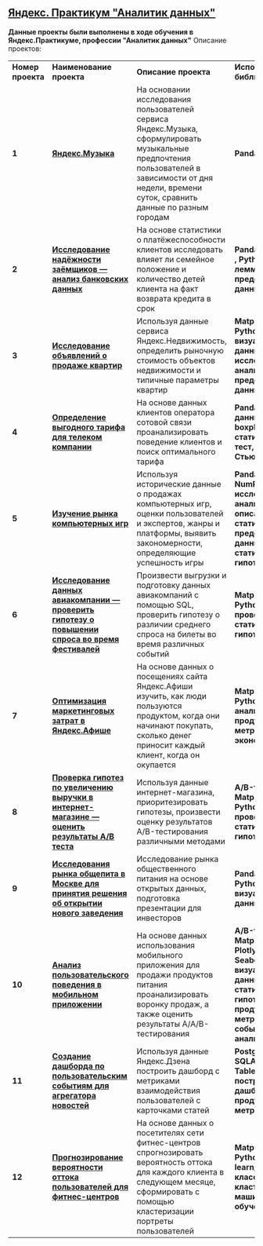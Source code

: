 ## <a href="https://praktikum.yandex.ru/data-analyst/" target="_blank"><b>Яндекс. Практикум "Аналитик данных"</b></a>
<td><b>Данные проекты были выполнены в ходе обучения в Яндекс.Практикуме, профессии "Аналитик данных"</b></td>
Описание проектов:</p>
<table>
<tbody><tr>
<td><b>Номер проекта</b></td>
<td><b>Наименование проекта</b></td>
<td><b>Описание проекта</b></td>
<td><b>Используемые библиотеки</b></td>
</tr><tr>
<td><b>1</b></td>
<td><a href="https://github.com/OlegY77/yandex_praktikum_projects_DA/tree/master/1_%D0%9F%D1%80%D0%BE%D0%B5%D0%BA%D1%82_%D0%AF%D0%BD%D0%B4%D0%B5%D0%BA%D1%81_%D0%9C%D1%83%D0%B7%D1%8B%D0%BA%D0%B0"><b>Яндекс.Музыка</b></a></td>
<td>На основании исследования пользователей сервиса Яндекс.Музыка, сформулировать музыкальные предпочтения пользователей в зависимости от дня недели, времени суток, сравнить данные по разным городам</td>
<td><b>Pandas</b></td>
</tr><tr>
<td><b>2</b></td>
<td><a href="https://github.com/OlegY77/yandex_praktikum_projects_DA/tree/master/2_%D0%9F%D1%80%D0%BE%D0%B5%D0%BA%D1%82_%D0%98%D1%81%D1%81%D0%BB%D0%B5%D0%B4%D0%BE%D0%B2%D0%B0%D0%BD%D0%B8%D0%B5_%D0%BD%D0%B0%D0%B4%D0%B5%D0%B6%D0%BD%D0%BE%D1%81%D1%82%D0%B8_%D0%B7%D0%B0%D0%B5%D0%BC%D1%89%D0%B8%D0%BA%D0%BE%D0%B2"><b>Исследование надёжности заёмщиков — анализ банковских данных</b></a></td>
<td>На основе статистики о платёжеспособности клиентов исследовать влияет ли семейное положение и количество детей клиента на факт возврата кредита в срок </td>
<td><b>Pandas<b>, <b>PyMystem3 </b>, <b>Python</b>, <b>лемматизация</b>, <b>предобработка данных </b></td>
</tr><tr>
<td><b>3</b></td>
<td><a href="https://github.com/OlegY77/yandex_praktikum_projects_DA/tree/master/3_%D0%9F%D1%80%D0%BE%D0%B5%D0%BA%D1%82_%D0%98%D1%81%D1%81%D0%BB%D0%B5%D0%B4%D0%BE%D0%B2%D0%B0%D0%BD%D0%B8%D0%B5%20%D0%BE%D0%B1%D1%8A%D1%8F%D0%B2%D0%BB%D0%B5%D0%BD%D0%B8%D0%B9%20%D0%BE%20%D0%BF%D1%80%D0%BE%D0%B4%D0%B0%D0%B6%D0%B5%20%D0%BA%D0%B2%D0%B0%D1%80%D1%82%D0%B8%D1%80 " rel="nofollow"><b> Исследование объявлений о продаже квартир </b></a></td>
<td> Используя данные сервиса Яндекс.Недвижимость, определить рыночную стоимость объектов недвижимости и типичные параметры квартир</td>
<td><b>Matplotlib<b>, <b>Pandas<b>, <b>Python<b>, <b>визуализация данных<b>, <b>исследовательский анализ данных<b>, <b>предобработка данных</b></td> 
</tr><tr>
<td><b>4</b></td>
<td><a href="https://github.com/OlegY77/yandex_praktikum_projects_DA/tree/master/4_%D0%9F%D1%80%D0%BE%D0%B5%D0%BA%D1%82_%D0%9E%D0%BF%D1%80%D0%B5%D0%B4%D0%B5%D0%BB%D0%B5%D0%BD%D0%B8%D0%B5%20%D0%BF%D0%B5%D1%80%D1%81%D0%BF%D0%B5%D0%BA%D1%82%D0%B8%D0%B2%D0%BD%D0%BE%D0%B3%D0%BE%20%D1%82%D0%B0%D1%80%D0%B8%D1%84%D0%B0%20%D0%B4%D0%BB%D1%8F%20%D1%82%D0%B5%D0%BB%D0%B5%D0%BA%D0%BE%D0%BC%20%D0%BA%D0%BE%D0%BC%D0%BF%D0%B0%D0%BD%D0%B8%D0%B8" rel="nofollow"><b>Определение выгодного тарифа для телеком компании</b></a></td>
<td>На основе данных клиентов оператора сотовой связи проанализировать поведение клиентов и поиск оптимального тарифа</td>
<td><b>Pandas<b>, <b>обработка данных<b>, <b>histogram<b>, <b>boxplot<b>, <b>статистический тест<b>, <b>критерий Стьюдента</b></td>
</tr><tr>
<td><b>5</b></td>
<td><a href="https://github.com/OlegY77/yandex_praktikum_projects_DA/tree/master/5_1_%D0%A1%D0%B1%D0%BE%D1%80%D0%BD%D1%8B%D0%B9_%D0%98%D0%BD%D1%82%D0%B5%D1%80%D0%BD%D0%B5%D1%82%20%D0%BC%D0%B0%D0%B3%D0%B0%D0%B7%D0%B8%D0%BD%20%D0%BA%D0%BE%D0%BC%D0%BF%D1%8C%D1%8E%D1%82%D0%B5%D1%80%D0%BD%D1%8B%D1%85%20%D0%B8%D0%B3%D1%80" rel="nofollow"><b>Изучение рынка компьютерных игр</b></a></td>
<td>Используя исторические данные о продажах компьютерных игр, оценки пользователей и экспертов, жанры и платформы, выявить закономерности, определяющие успешность игры</td>
<td><b>Pandas<b>, <b>Matplotlib<b>, <b>NumPy<b>, <b>Python<b>, <b>исследовательский анализ данных<b>, <b>описательная статистика<b>, <b>предобработка данных<b>, <b>проверка статистических гипотез</b></td>
</tr><tr>
<td><b>6</b></td>
<td><a href="https://github.com/OlegY77/yandex_praktikum_projects_DA/tree/master/6_%D0%9F%D1%80%D0%BE%D0%B5%D0%BA%D1%82_%D0%90%D0%BD%D0%B0%D0%BB%D0%B8%D1%82%D0%B8%D0%BA%D0%B0_%D0%B0%D0%B2%D0%B8%D0%B0%D0%BA%D0%BE%D0%BC%D0%BF%D0%B0%D0%BD%D0%B8%D1%8F" rel="nofollow"><b>Исследование данных авиакомпании — проверить гипотезу о повышении спроса во время фестивалей</b></a></td>
<td>Произвести выгрузки и подготовку данных авиакомпаний с помощью SQL, проверить гипотезу о различии среднего спроса на билеты во время различных событий</td>
<td><b>Matplotlib<b>, <b>Pandas<b>, <b>Python<b>, <b>SQL<b>, <b>SciPy<b>, <b>проверка статистических гипотез</b></td>
</tr><tr>
<td><b>7</b></td>
<td><a href="https://github.com/OlegY77/yandex_praktikum_projects_DA/tree/master/7_%D0%9F%D1%80%D0%BE%D0%B5%D0%BA%D1%82_%D0%AF%D0%BD%D0%B4%D0%B5%D0%BA%D1%81.%D0%90%D1%84%D0%B8%D1%88%D0%B0" rel="nofollow"><b>Оптимизация маркетинговых затрат в Яндекс.Афише</b></a></td>
<td>На основе данных о посещениях сайта Яндекс.Афиши изучить, как люди пользуются продуктом, когда они начинают покупать, сколько денег приносит каждый клиент, когда он окупается</td>
<td><b>Matplotlib<b>, <b>Pandas<b>, <b>Python<b>, <b>когортный анализ<b>, <b>продуктовые метрики<b>, <b>юнит - экономика</b></td>
</tr><tr>
<td><b>8</b></td>
<td><a href="https://github.com/OlegY77/yandex_praktikum_projects_DA/tree/master/8_%D0%9F%D1%80%D0%BE%D0%B5%D0%BA%D1%82_%D0%90%D0%BD%D0%B0%D0%BB%D0%B8%D1%82%D0%B8%D0%BA%D0%B0_%D0%98%D0%BD%D1%82%D0%B5%D1%80%D0%BD%D0%B5%D1%82_%D0%BC%D0%B0%D0%B3%D0%B0%D0%B7%D0%B8%D0%BD%D0%B0_%D0%90%D0%92_%D1%82%D0%B5%D1%81%D1%82" rel="nofollow"><b>Проверка гипотез по увеличению выручки в интернет-магазине — оценить результаты A/B теста</b></a></td>
<td>Используя данные интернет-магазина, приоритезировать гипотезы, произвести оценку результатов A/B-тестирования различными методами</td>
<td><b>A/B-тестирование<b>, <b>Matplotlib<b>, <b>Pandas<b>, <b>Python<b>, <b>SciPy<b>, <b>проверка статистических гипотез</b></td>
</tr><tr>
<td><b>9</b></td>
<td><a href="https://github.com/OlegY77/yandex_praktikum_projects_DA/tree/master/9_%D0%9F%D1%80%D0%BE%D0%B5%D0%BA%D1%82_%D0%A0%D1%8B%D0%BD%D0%BE%D0%BA_%D0%B7%D0%B0%D0%B2%D0%B5%D0%B4%D0%B5%D0%BD%D0%B8%D0%B9%20%D0%BE%D0%B1%D1%89%D0%B5%D1%81%D1%82%D0%B2%D0%B5%D0%BD%D0%BD%D0%BE%D0%B3%D0%BE%20%D0%BF%D0%B8%D1%82%D0%B0%D0%BD%D0%B8%D1%8F" rel="nofollow"><b>Исследования рынка общепита в Москве для принятия решения об открытии нового заведения</b></a></td>
<td>Исследование рынка общественного питания на основе открытых данных, подготовка презентации для инвесторов</td>
<td><b>Pandas<b>, <b>Plotly<b>, <b>Python<b>, <b>Seaborn<b>, <b>визуализация данных</b></td>
</tr><tr>
<td> <b>10</b></td>
<td><a href="https://github.com/OlegY77/yandex_praktikum_projects_DA/tree/master/10_2_%D0%A1%D0%B1%D0%BE%D1%80%D0%BD%D1%8B%D0%B9_%D0%90%D0%BD%D0%B0%D0%BB%D0%B8%D1%82%D0%B8%D0%BA%D0%B0_%D0%A1%D1%82%D0%B0%D1%80%D1%82%D0%B0%D0%BF_%D0%9F%D1%80%D0%BE%D0%B4%D1%83%D0%BA%D1%82%D1%8B_%D0%BF%D0%B8%D1%82%D0%B0%D0%BD%D0%B8%D1%8F" rel="nofollow"><b>Анализ пользовательского поведения в мобильном приложении</b></a></td>
<td>На основе данных использования мобильного приложения для продажи продуктов питания проанализировать воронку продаж, а также оценить результаты A/A/B-тестирования</td>
<td><b>A/B-тестирование<b>, <b>Matplotlib<b>, <b>Pandas<b>, <b>Plotly<b>, <b>Python<b>, <b>Seaborn<b>, <b>визуализация данных<b>, <b>проверка статистических гипотез<b>, <b>продуктовые метрики<b>, <b>событийная аналитика</b></td>
</tr><tr>
<td><b>11</b></td>
<td><a href="https://github.com/OlegY77/yandex_praktikum_projects_DA/tree/master/11_%D0%9F%D1%80%D0%BE%D0%B5%D0%BA%D1%82_%D0%9F%D1%80%D0%BE%D0%B5%D0%BA%D1%82_%D0%AF%D0%BD%D0%B4%D0%B5%D0%BA%D1%81%D0%94%D0%B7%D0%B5%D0%BD" rel="nofollow"><b>Создание дашборда по пользовательским событиям для агрегатора новостей</b></a></td>
<td>Используя данные Яндекс.Дзена построить дашборд с метриками взаимодействия пользователей с карточками статей</td>
<td><b>PostgreSQL<b>, <b>Python<b>, <b>SQLAlchemy<b>, <b>Tableau<b>, <b>Dash<b>, <b>построение дашбордов<b>, <b>продуктовые метрики</b></td>
</tr><tr>
<td> <b>12</b></td>
<td><a href="https://github.com/OlegY77/yandex_praktikum_projects_DA/tree/master/12_%D0%9F%D1%80%D0%BE%D0%B5%D0%BA%D1%82%D0%B0_%D0%A4%D0%B8%D1%82%D0%BD%D0%B5%D1%81_%D1%86%D0%B5%D0%BD%D1%82%D1%80" rel="nofollow"><b>Прогнозирование вероятности оттока пользователей для фитнес-центров</b></a></td>
<td>На основе данных о посетителях сети фитнес-центров спрогнозировать вероятность оттока для каждого клиента в следующем месяце, сформировать с помощью кластеризации портреты пользователей</td>
<td><b>Matplotlib<b>, <b>Pandas<b>, <b>Python<b>, <b>Scikit-learn<b>, <b>Seaborn<b>, <b>классификация<b>, <b>кластеризация<b>, <b>машинное обучение</b></td>
</tr><tr>
</tr></tbody></table>
<br><br>
